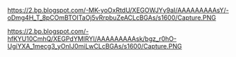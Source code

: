 https://2.bp.blogspot.com/-MK-yoOxRtdU/XEGOWJYy9aI/AAAAAAAAAsY/-oDmg4H_T_8pCOmBTOITaOj5vRrpbuZeACLcBGAs/s1600/Capture.PNG

https://2.bp.blogspot.com/-hfKYU10CmhQ/XEGPdYMIRYI/AAAAAAAAAsk/bgz_r0hO-UgiYXA_1mecg3_yOnIJ0miLwCLcBGAs/s1600/Capture.PNG
